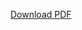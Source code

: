 [Download PDF](https://raw.githubusercontent.com/phoeberotman/Income-obesity/main/assets/Conclusion.docx)
